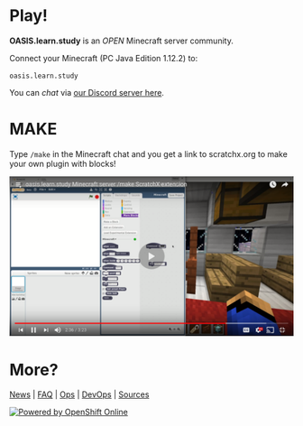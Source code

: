 
# Play!

__OASIS.learn.study__ is an *OPEN* Minecraft server community.

Connect your Minecraft (PC Java Edition 1.12.2) to:

    oasis.learn.study

You can *chat* via [our Discord server here](https://discord.gg/NPbutxm).

# MAKE

Type `/make` in the Minecraft chat and you get a link to scratchx.org to make your own plugin with blocks!

[![YouTube videos](images/youtube.png)](https://www.youtube.com/playlist?list=PL7PA3zq_6Oqce-C2MhAK4FWb98OTFVrQo "Videos playlist")

# More?

[News](news.md) | [FAQ](faq.md) | [Ops](ops.md) | [DevOps](devops.md) | [Sources](sources.md)

<a href="https://www.openshift.com/" title="Powered by OpenShift Online">
  <img alt="Powered by OpenShift Online" src="https://www.openshift.com/images/logos/powered_by_openshift_reverse.png">
</a>

